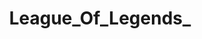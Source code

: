 ---
title: League_Of_Legends_
crosslinks:
- Spam_Spam_Spam
- leagueoflegends
- VideoEditing
- YIMO
---